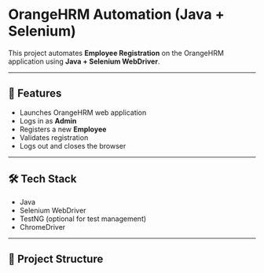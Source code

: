 # OrangeHRM Automation (Java + Selenium)

This project automates **Employee Registration** on the OrangeHRM application using **Java + Selenium WebDriver**.

---

## 🚀 Features
- Launches OrangeHRM web application
- Logs in as **Admin**
- Registers a new **Employee**
- Validates registration
- Logs out and closes the browser

---

## 🛠 Tech Stack
- Java
- Selenium WebDriver
- TestNG (optional for test management)
- ChromeDriver

---

## 📂 Project Structure


